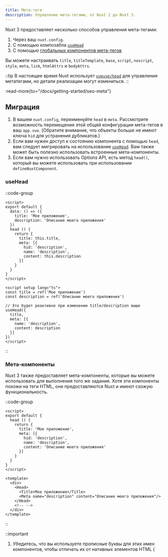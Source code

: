 ```yaml
---
title: Мета-теги
description: Управление мета-тегами, от Nuxt 2 до Nuxt 3.
---
```


Nuxt 3 предоставляет несколько способов управления мета-тегами:
1. Через ваш `nuxt.config`.
2. С помощью композабла [`useHead`](/docs/api/composables/use-head)
3. С помощью [глобальных компонентов мета-тегов](/docs/getting-started/seo-meta)

Вы можете настраивать `title`, `titleTemplate`, `base`, `script`, `noscript`, `style`, `meta`, `link`, `htmlAttrs` и `bodyAttrs`.

::tip
В настоящее время Nuxt использует [`vueuse/head`](https://github.com/vueuse/head) для управления метатегами, но детали реализации могут измениться.
::

:read-more{to="/docs/getting-started/seo-meta"}

## Миграция

1. В вашем `nuxt.config`, переименуйте `head` в `meta`. Рассмотрите возможность перемещения этой общей конфигурации мета-тегов в ваш `app.vue`. (Обратите внимание, что объекты больше не имеют ключа `hid` для устранения дубликатов.)
2. Если вам нужен доступ к состоянию компонента с помощью `head`, вам следует мигрировать на использование [`useHead`](/docs/api/composables/use-head). Вам также может быть полезно использовать встроенные мета-компоненты.
3. Если вам нужно использовать Options API, есть метод `head()`, который вы можете использовать при использовании `defineNuxtComponent`.

### useHead

::code-group

```vue [Nuxt 2]
<script>
export default {
  data: () => ({
    title: 'Мое приложение',
    description: 'Описание моего приложения'
  })
  head () {
    return {
      title: this.title,
      meta: [{
        hid: 'description',
        name: 'description',
        content: this.description
      }]
    }
  }
}
</script>
```

```vue [Nuxt 3]
<script setup lang="ts">
const title = ref('Мое приложение')
const description = ref('Описание моего приложения')

// Это будет реактивно при изменении title/description выше
useHead({
  title,
  meta: [{
    name: 'description',
    content: description
  }]
})
</script>
```

::

### Мета-компоненты

Nuxt 3 также предоставляет мета-компоненты, которые вы можете использовать для выполнения того же задания. Хотя эти компоненты похожи на теги HTML, они предоставляются Nuxt и имеют схожую функциональность.

::code-group

```vue [Nuxt 2]
<script>
export default {
  head () {
    return {
      title: 'Мое приложение',
      meta: [{
        hid: 'description',
        name: 'description',
        content: 'Описание моего приложения'
      }]
    }
  }
}
</script>
```

```vue [Nuxt 3]
<template>
  <div>
    <Head>
      <Title>Мое приложение</Title>
      <Meta name="description" content="Описание моего приложения"/>
    </Head>
    <!-- -->
  </div>
</template>
```

::

::important
1. Убедитесь, что вы используете прописные буквы для этих имен компонентов, чтобы отличать их от нативных элементов HTML (<Title> вместо <title>).
2. Вы можете размещать эти компоненты в любом месте шаблона вашей страницы.
::

### Параметры API

```vue [Nuxt 3 (Options API)]
<script>
// если используется метод head Options API, необходимо использовать `defineNuxtComponent`
export default defineNuxtComponent({
  head (nuxtApp) {
    // `head` получает приложение nuxt, но не может получить доступ к экземпляру компонента
    return {
      meta: [{
        name: 'description',
        content: 'Это описание моей страницы.'
      }]
    }
  }
})
</script>
```
